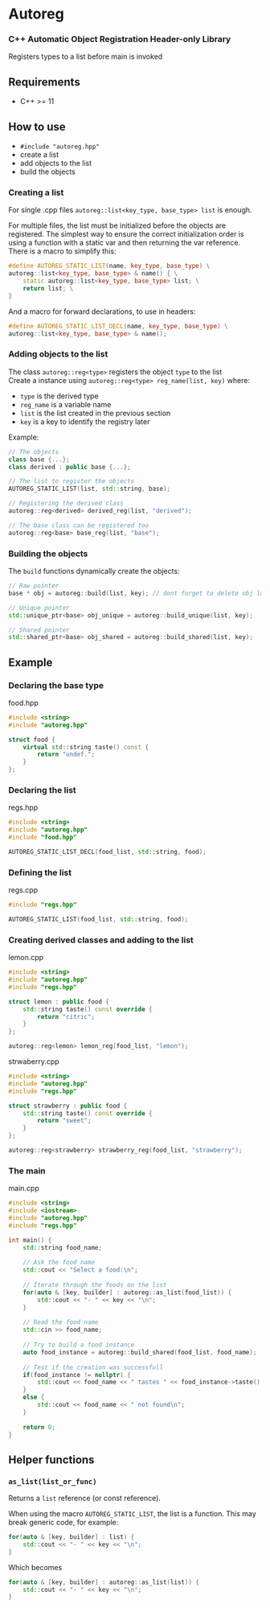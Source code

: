 # Autoreg
### C++ Automatic Object Registration Header-only Library

Registers types to a list before main is invoked

## Requirements
- C++ >= 11

## How to use
- `#include "autoreg.hpp"`
- create a list
- add objects to the list
- build the objects

### Creating a list
For single .cpp files `autoreg::list<key_type, base_type> list` is enough.

For multiple files, the list must be initialized before the objects are registered.
The simplest way to ensure the correct initialization order is using a function with a static var and then returning the var reference. There is a macro to simplify this:
```cpp
#define AUTOREG_STATIC_LIST(name, key_type, base_type) \
autoreg::list<key_type, base_type> & name() { \
    static autoreg::list<key_type, base_type> list; \
    return list; \
}
```
And a macro for forward declarations, to use in headers:
```cpp
#define AUTOREG_STATIC_LIST_DECL(name, key_type, base_type) \
autoreg::list<key_type, base_type> & name();
```

### Adding objects to the list
The class `autoreg::reg<type>` registers the object `type` to the list\
Create a instance using `autoreg::reg<type> reg_name(list, key)` where:
- `type` is the derived type
- `reg_name` is a variable name
- `list` is the list created in the previous section
- `key` is a key to identify the registry later

Example:
```cpp
// The objects
class base {...};
class derived : public base {...};

// The list to register the objects
AUTOREG_STATIC_LIST(list, std::string, base);

// Registering the derived class
autoreg::reg<derived> derived_reg(list, "derived");

// The base class can be registered too
autoreg::reg<base> base_reg(list, "base");
```

### Building the objects
The `build` functions dynamically create the objects:
```cpp
// Raw pointer
base * obj = autoreg::build(list, key); // dont forget to delete obj later

// Unique pointer
std::unique_ptr<base> obj_unique = autoreg::build_unique(list, key);

// Shared pointer
std::shared_ptr<base> obj_shared = autoreg::build_shared(list, key);
```

## Example
### Declaring the base type
food.hpp
```cpp
#include <string>
#include "autoreg.hpp"

struct food {
    virtual std::string taste() const {
        return "undef.";
    }
};
```

### Declaring the list
regs.hpp
```cpp
#include <string>
#include "autoreg.hpp"
#include "food.hpp"

AUTOREG_STATIC_LIST_DECL(food_list, std::string, food);
```

### Defining the list
regs.cpp
```cpp
#include "regs.hpp"

AUTOREG_STATIC_LIST(food_list, std::string, food);
```

### Creating derived classes and adding to the list
lemon.cpp
```cpp
#include <string>
#include "autoreg.hpp"
#include "regs.hpp"

struct lemon : public food {
    std::string taste() const override {
        return "citric";
    }
};

autoreg::reg<lemon> lemon_reg(food_list, "lemon");
```

strwaberry.cpp
```cpp
#include <string>
#include "autoreg.hpp"
#include "regs.hpp"

struct strawberry : public food {
    std::string taste() const override {
        return "sweet";
    }
};

autoreg::reg<strawberry> strawberry_reg(food_list, "strawberry");
```

### The main
main.cpp
```cpp
#include <string>
#include <iostream>
#include "autoreg.hpp"
#include "regs.hpp"

int main() {
    std::string food_name;
    
    // Ask the food name
    std::cout << "Select a food:\n";
    
    // Iterate through the foods on the list
    for(auto & [key, builder] : autoreg::as_list(food_list)) {
        std::cout << "- " << key << "\n";
    }
    
    // Read the food name
    std::cin >> food_name;
    
    // Try to build a food instance
    auto food_instance = autoreg::build_shared(food_list, food_name);
    
    // Test if the creation was successfull
    if(food_instance != nullptr) {
        std::cout << food_name << " tastes " << food_instance->taste() << "\n";
    }
    else {
        std::cout << food_name << " not found\n";
    }
    
    return 0;
}

```

## Helper functions
### `as_list(list_or_func)`
Returns a `list` reference (or const reference).

When using the macro `AUTOREG_STATIC_LIST`, the list is a function. This may break generic code, for example:
```cpp
for(auto & [key, builder] : list) {
    std::cout << "- " << key << "\n";
}
```
Which becomes
```cpp
for(auto & [key, builder] : autoreg::as_list(list)) {
    std::cout << "- " << key << "\n";
}
```

